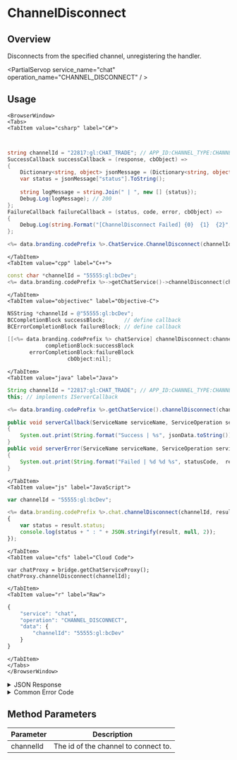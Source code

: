 # ChannelDisconnect
## Overview
Disconnects from the specified channel, unregistering the handler.



<PartialServop service_name="chat" operation_name="CHANNEL_DISCONNECT" / >

## Usage

```mdx-code-block
<BrowserWindow>
<Tabs>
<TabItem value="csharp" label="C#">
```

```csharp


string channelId = "22817:gl:CHAT_TRADE"; // APP_ID:CHANNEL_TYPE:CHANNEL_ID
SuccessCallback successCallback = (response, cbObject) =>
{
	Dictionary<string, object> jsonMessage = (Dictionary<string, object>)JsonFx.Json.JsonReader.Deserialize(response);
	var status = jsonMessage["status"].ToString();
	
	string logMessage = string.Join(" | ", new [] {status});
	Debug.Log(logMessage); // 200
};
FailureCallback failureCallback = (status, code, error, cbObject) =>
{
	Debug.Log(string.Format("[ChannelDisconnect Failed] {0}  {1}  {2}", status, code, error));
};

<%= data.branding.codePrefix %>.ChatService.ChannelDisconnect(channelId, successCallback, failureCallback);
```

```mdx-code-block
</TabItem>
<TabItem value="cpp" label="C++">
```

```cpp
const char *channelId = "55555:gl:bcDev";
<%= data.branding.codePrefix %>->getChatService()->channelDisconnect(channelId, this);
```

```mdx-code-block
</TabItem>
<TabItem value="objectivec" label="Objective-C">
```

```objectivec
NSString *channelId = @"55555:gl:bcDev";
BCCompletionBlock successBlock;      // define callback
BCErrorCompletionBlock failureBlock; // define callback

[[<%= data.branding.codePrefix %> chatService] channelDisconnect:channelId
            completionBlock:successBlock
       errorCompletionBlock:failureBlock
                   cbObject:nil];
```

```mdx-code-block
</TabItem>
<TabItem value="java" label="Java">
```

```java
String channelId = "22817:gl:CHAT_TRADE"; // APP_ID:CHANNEL_TYPE:CHANNEL_ID
this; // implements IServerCallback

<%= data.branding.codePrefix %>.getChatService().channelDisconnect(channelId, this);

public void serverCallback(ServiceName serviceName, ServiceOperation serviceOperation, JSONObject jsonData)
{
    System.out.print(String.format("Success | %s", jsonData.toString()));
}
public void serverError(ServiceName serviceName, ServiceOperation serviceOperation, int statusCode, int reasonCode, String jsonError)
{
    System.out.print(String.format("Failed | %d %d %s", statusCode,  reasonCode, jsonError.toString()));
}
```

```mdx-code-block
</TabItem>
<TabItem value="js" label="JavaScript">
```

```javascript
var channelId = "55555:gl:bcDev";

<%= data.branding.codePrefix %>.chat.channelDisconnect(channelId, result =>
{
	var status = result.status;
	console.log(status + " : " + JSON.stringify(result, null, 2));
});
```

```mdx-code-block
</TabItem>
<TabItem value="cfs" label="Cloud Code">
```

```cfscript
var chatProxy = bridge.getChatServiceProxy();
chatProxy.channelDisconnect(channelId);
```

```mdx-code-block
</TabItem>
<TabItem value="r" label="Raw">
```

```r
{
	"service": "chat",
	"operation": "CHANNEL_DISCONNECT",
	"data": {
		"channelId": "55555:gl:bcDev"
	}
}
```

```mdx-code-block
</TabItem>
</Tabs>
</BrowserWindow>
```

<details>
<summary>JSON Response</summary>

```json
{
    "status": 200,
    "data": {}
}
```
</details>

<details>
<summary>Common Error Code</summary>

### Status Codes
Code | Name | Description
---- | ---- | -----------
40346 | CHAT_INVALID_CHANNEL_ID | The channel id provided is invalid.
40601 | RTT_NOT_ENABLED | RTT must be enabled for this feature

</details>


## Method Parameters
Parameter | Description
--------- | -----------
channelId | The id of the channel to connect to.


